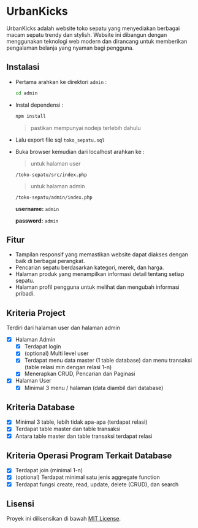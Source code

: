 # UrbanKicks

UrbanKicks adalah website toko sepatu yang menyediakan berbagai macam sepatu trendy dan stylish. Website ini dibangun dengan menggunakan teknologi web modern dan dirancang untuk memberikan pengalaman belanja yang nyaman bagi pengguna.

## Instalasi
- Pertama arahkan ke direktori `admin` :
  ```sh
  cd admin
  ```

- Instal dependensi :
  ```sh
  npm install
  ```
  > pastikan mempunyai nodejs terlebih dahulu

- Lalu export file sql `toko_sepatu.sql`

- Buka browser kemudian dari localhost arahkan ke :
  > untuk halaman user
  ```
  /toko-sepatu/src/index.php
  ```

  > untuk halaman admin
  ```
  /toko-sepatu/admin/index.php
  ```
  **username:** `admin`
  
  **password:** `admin`

## Fitur

- Tampilan responsif yang memastikan website dapat diakses dengan baik di berbagai perangkat.
- Pencarian sepatu berdasarkan kategori, merek, dan harga.
- Halaman produk yang menampilkan informasi detail tentang setiap sepatu.
- Halaman profil pengguna untuk melihat dan mengubah informasi pribadi.

## Kriteria Project

Terdiri dari halaman user dan halaman admin
- [x] Halaman Admin
    - [x] Terdapat login
    - [x] (optional) Multi level user
    - [x] Terdapat menu data master (1 table database) dan menu transaksi (table relasi min dengan relasi 1-n)
    - [x] Menerapkan CRUD, Pencarian dan Paginasi
- [x] Halaman User
    - [x] Minimal 3 menu / halaman (data diambil dari database)

## Kriteria Database

- [x] Minimal 3 table, lebih tidak apa-apa (terdapat relasi)
- [x] Terdapat table master dan table transaksi
- [x] Antara table master dan table transaksi terdapat relasi

## Kriteria Operasi Program Terkait Database

- [x] Terdapat join (minimal 1-n)
- [x] (optional) Terdapat minimal satu jenis aggregate function
- [x] Terdapat fungsi create, read, update, delete (CRUD), dan search

## Lisensi

Proyek ini dilisensikan di bawah [MIT License](LICENSE).
